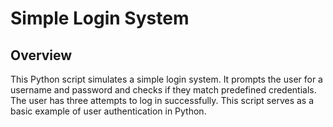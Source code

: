 # Simple Login System

## Overview

This Python script simulates a simple login system. It prompts the user for a username and password and checks if they match predefined credentials. The user has three attempts to log in successfully. This script serves as a basic example of user authentication in Python.
